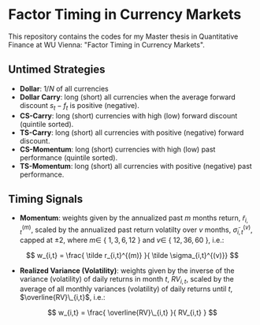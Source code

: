 # Factor Timing in Currency Markets

This repository contains the codes for my Master thesis in Quantitative Finance at WU Vienna: "Factor Timing in Currency Markets".

## Untimed Strategies
- **Dollar**: $1/N$ of all currencies
- **Dollar Carry**: long (short) all currencies when the average forward discount $s_{t} - f_{t}$ is positive (negative).
- **CS-Carry**: long (short) currencies with high (low) forward discount (quintile sorted).
- **TS-Carry**: long (short) all currencies with positive (negative) forward discount.
- **CS-Momentum**: long (short) currencies with high (low) past performance (quintile sorted).
- **TS-Momentum**: long (short) all currencies with positive (negative) past performance.

## Timing Signals
- **Momentum**: weights given by the annualized past $m$ months return, $\tilde r_{i,t}^{(m)}$, scaled by the annualized past return volatilty over $v$ months, $\tilde \sigma_{i,t}^{(v)}$, capped at $\pm 2$, where $m\in$ { $1, 3, 6, 12$ } and $v \in$ { $12, 36, 60$ }, i.e.:

$$
w_{i,t} = \frac{ \tilde r_{i,t}^{(m)} }{ \tilde \sigma_{i,t}^{(v)}}
$$

- **Realized Variance (Volatility)**: weights given by the inverse of the variance (volatility) of daily returns in month $t$, $RV_{i,t}$, scaled by the average of all monthly variances (volatility) of daily returns until $t$, $\overline{RV}\_{i,t}$, i.e.:

$$
w_{i,t} = \frac{ \overline{RV}\_{i,t} }{ RV_{i,t} }
$$

